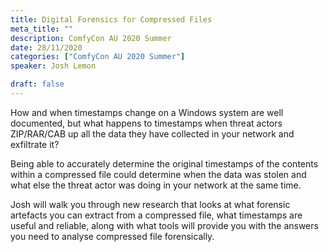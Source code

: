 ```yaml
---
title: Digital Forensics for Compressed Files
meta_title: ""
description: ComfyCon AU 2020 Summer
date: 28/11/2020
categories: ["ComfyCon AU 2020 Summer"]
speaker: Josh Lemon

draft: false
---
```

How and when timestamps change on a Windows system are well documented, but what happens to timestamps when threat actors ZIP/RAR/CAB up all the data they have collected in your network and exfiltrate it?

Being able to accurately determine the original timestamps of the contents within a compressed file could determine when the data was stolen and what else the threat actor was doing in your network at the same time.

Josh will walk you through new research that looks at what forensic artefacts you can extract from a compressed file, what timestamps are useful and reliable, along with what tools will provide you with the answers you need to analyse compressed file forensically.

